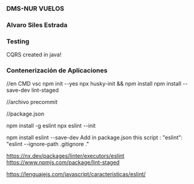 ### DMS-NUR VUELOS

### Alvaro Siles Estrada

### Testing

CQRS created in java!

### Contenerización de Aplicaciones

<!-- docker compose up
docker compose down
docker image tag mongo alvarosiles/mongo
docker compose up

docker image push alvarosiles/vuelo-java
docker image push alvarosiles/mongo -->

//en CMD vsc
npm init --yes
npx husky-init && npm install
npm install --save-dev lint-staged

//archivo precommit
<!-- npx lint-staged --relative -->
//package.json
<!-- "lint-staged": {
  "*.{html,css,scss,js,ts,tsx,json,md,yaml,java}": [
    "prettier --write",
		"eslint --fix"
   ]
} -->
npm install -g eslint
npx eslint --init

npm install eslint --save-dev
Add in package.json this script : "eslint": "eslint --ignore-path .gitignore ."

https://nx.dev/packages/linter/executors/eslint
 https://www.npmjs.com/package/lint-staged

 https://lenguajejs.com/javascript/caracteristicas/eslint/